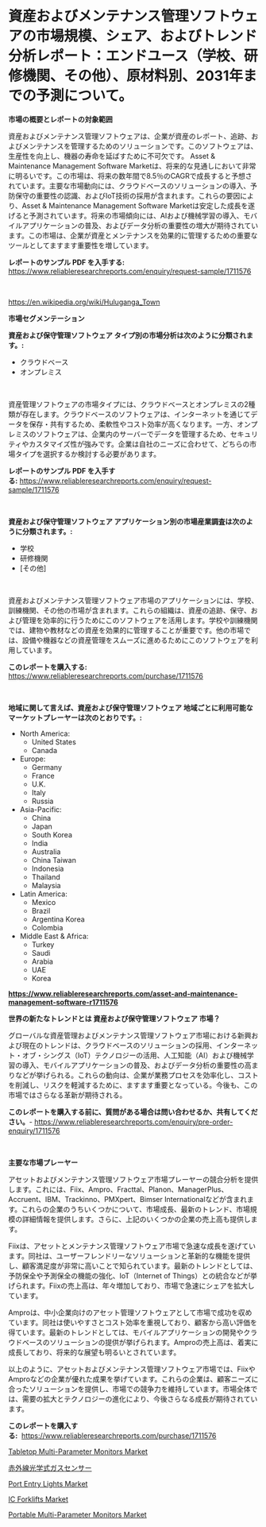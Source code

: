 <p><h1>資産およびメンテナンス管理ソフトウェアの市場規模、シェア、およびトレンド分析レポート：エンドユース（学校、研修機関、その他）、原材料別、2031年までの予測について。</h1></p><p><strong>市場の概要とレポートの対象範囲</strong></p>
<p><p>資産およびメンテナンス管理ソフトウェアは、企業が資産のレポート、追跡、およびメンテナンスを管理するためのソリューションです。このソフトウェアは、生産性を向上し、機器の寿命を延ばすために不可欠です。 Asset & Maintenance Management Software Marketは、将来的な見通しにおいて非常に明るいです。この市場は、将来の数年間で8.5％のCAGRで成長すると予想されています。主要な市場動向には、クラウドベースのソリューションの導入、予防保守の重要性の認識、およびIoT技術の採用が含まれます。これらの要因により、Asset & Maintenance Management Software Marketは安定した成長を遂げると予測されています。将来の市場傾向には、AIおよび機械学習の導入、モバイルアプリケーションの普及、およびデータ分析の重要性の増大が期待されています。この市場は、企業が資産とメンテナンスを効果的に管理するための重要なツールとしてますます重要性を増しています。</p></p>
<p><strong>レポートのサンプル PDF を入手する:</strong> <a href="https://www.reliableresearchreports.com/enquiry/request-sample/1711576">https://www.reliableresearchreports.com/enquiry/request-sample/1711576</a></p>
<p>&nbsp;</p>
<p><a href="https://en.wikipedia.org/wiki/Huluganga_Town">https://en.wikipedia.org/wiki/Huluganga_Town</a></p>
<p><strong>市場セグメンテーション</strong></p>
<p><strong>資産および保守管理ソフトウェア タイプ別の市場分析は次のように分類されます。:</strong></p>
<p><ul><li>クラウドベース</li><li>オンプレミス</li></ul></p>
<p>&nbsp;</p>
<p><p>資産管理ソフトウェアの市場タイプには、クラウドベースとオンプレミスの2種類が存在します。クラウドベースのソフトウェアは、インターネットを通じてデータを保存・共有するため、柔軟性やコスト効率が高くなります。一方、オンプレミスのソフトウェアは、企業内のサーバーでデータを管理するため、セキュリティやカスタマイズ性が強みです。企業は自社のニーズに合わせて、どちらの市場タイプを選択するか検討する必要があります。</p></p>
<p><strong>レポートのサンプル PDF を入手する:</strong>&nbsp;<a href="https://www.reliableresearchreports.com/enquiry/request-sample/1711576">https://www.reliableresearchreports.com/enquiry/request-sample/1711576</a></p>
<p>&nbsp;</p>
<p><strong> 資産および保守管理ソフトウェア アプリケーション別の市場産業調査は次のように分類されます。:</strong></p>
<p><ul><li>学校</li><li>研修機関</li><li>[その他]</li></ul></p>
<p>&nbsp;</p>
<p><p>資産およびメンテナンス管理ソフトウェア市場のアプリケーションには、学校、訓練機関、その他の市場が含まれます。これらの組織は、資産の追跡、保守、および管理を効率的に行うためにこのソフトウェアを活用します。学校や訓練機関では、建物や教材などの資産を効果的に管理することが重要です。他の市場では、設備や機器などの資産管理をスムーズに進めるためにこのソフトウェアを利用しています。</p></p>
<p><strong>このレポートを購入する:</strong>&nbsp; <a href="https://www.reliableresearchreports.com/purchase/1711576">https://www.reliableresearchreports.com/purchase/1711576</a></p>
<p>&nbsp;</p>
<p><strong>地域に関して言えば、資産および保守管理ソフトウェア 地域ごとに利用可能なマーケットプレーヤーは次のとおりです。:</strong></p>
<p><ul>
    <li>
        North America:
        <ul>
            <li>United States</li>
            <li>Canada</li>
        </ul>
    </li>
    <li>
        Europe:
        <ul>
            <li>Germany</li>
            <li>France</li>
            <li>U.K.</li>
            <li>Italy</li>
            <li>Russia</li>
        </ul>
    </li>
    <li>
        Asia-Pacific:
        <ul>
            <li>China</li>
            <li>Japan</li>
            <li>South Korea</li>
            <li>India</li>
            <li>Australia</li>
            <li>China Taiwan</li>
            <li>Indonesia</li>
            <li>Thailand</li>
            <li>Malaysia</li>
        </ul>
    </li>
    <li>
        Latin America:
        <ul>
            <li>Mexico</li>
            <li>Brazil</li>
            <li>Argentina Korea</li>
            <li>Colombia</li>
        </ul>
    </li>
    <li>
        Middle East & Africa:
        <ul>
            <li>Turkey</li>
            <li>Saudi</li>
            <li>Arabia</li>
            <li>UAE</li>
            <li>Korea</li>
        </ul>
    </li>
    </ul></p>
<p><strong><a href="https://www.reliableresearchreports.com/asset-and-maintenance-management-software-r1711576">https://www.reliableresearchreports.com/asset-and-maintenance-management-software-r1711576</a></strong>&nbsp;</p>
<p><strong>世界の新たなトレンドとは 資産および保守管理ソフトウェア 市場？</strong></p>
<p><p>グローバルな資産管理およびメンテナンス管理ソフトウェア市場における新興および現在のトレンドは、クラウドベースのソリューションの採用、インターネット・オブ・シングス（IoT）テクノロジーの活用、人工知能（AI）および機械学習の導入、モバイルアプリケーションの普及、およびデータ分析の重要性の高まりなどが挙げられる。これらの動向は、企業が業務プロセスを効率化し、コストを削減し、リスクを軽減するために、ますます重要となっている。今後も、この市場ではさらなる革新が期待される。</p></p>
<p><strong>このレポートを購入する前に、質問がある場合は問い合わせるか、共有してください。</strong>- <a href="https://www.reliableresearchreports.com/enquiry/pre-order-enquiry/1711576">https://www.reliableresearchreports.com/enquiry/pre-order-enquiry/1711576</a></p>
<p>&nbsp;</p>
<p><strong>主要な市場プレーヤー</strong></p>
<p><p>アセットおよびメンテナンス管理ソフトウェア市場プレーヤーの競合分析を提供します。これには、Fiix、Ampro、Fracttal、Planon、ManagerPlus、Accruent、IBM、Trackinno、PMXpert、Bimser Internationalなどが含まれます。これらの企業のうちいくつかについて、市場成長、最新のトレンド、市場規模の詳細情報を提供します。さらに、上記のいくつかの企業の売上高も提供します。</p><p>Fiixは、アセットとメンテナンス管理ソフトウェア市場で急速な成長を遂げています。同社は、ユーザーフレンドリーなソリューションと革新的な機能を提供し、顧客満足度が非常に高いことで知られています。最新のトレンドとしては、予防保全や予測保全の機能の強化、IoT（Internet of Things）との統合などが挙げられます。Fiixの売上高は、年々増加しており、市場で急速にシェアを拡大しています。</p><p>Amproは、中小企業向けのアセット管理ソフトウェアとして市場で成功を収めています。同社は使いやすさとコスト効率を重視しており、顧客から高い評価を得ています。最新のトレンドとしては、モバイルアプリケーションの開発やクラウドベースのソリューションの提供が挙げられます。Amproの売上高は、着実に成長しており、将来的な展望も明るいとされています。</p><p>以上のように、アセットおよびメンテナンス管理ソフトウェア市場では、FiixやAmproなどの企業が優れた成果を挙げています。これらの企業は、顧客ニーズに合ったソリューションを提供し、市場での競争力を維持しています。市場全体では、需要の拡大とテクノロジーの進化により、今後さらなる成長が期待されています。</p></p>
<p><strong>このレポートを購入する:</strong>&nbsp;&nbsp;<a href="https://www.reliableresearchreports.com/purchase/1711576">https://www.reliableresearchreports.com/purchase/1711576</a></p>
<p><p><a href="https://github.com/okotobwrhuteie/Market-Research-Report-List-3/blob/main/tabletop-multi-parameter-monitors-market.md">Tabletop Multi-Parameter Monitors Market</a></p><p><a href="https://github.com/bevdtkn4419963/Market-Research-Report-List-3/blob/main/5265057168531.md">赤外線光学式ガスセンサー</a></p><p><a href="https://issuu.com/reportprime-2/docs/port-entry-lights-market-size-2030.pptx">Port Entry Lights Market</a></p><p><a href="https://issuu.com/reportprime-2/docs/ic-forklifts-market-size-2030.pptx">IC Forklifts Market</a></p><p><a href="https://github.com/myacatherineblakecaczo9vcsw/Market-Research-Report-List-3/blob/main/portable-multi-parameter-monitors-market.md">Portable Multi-Parameter Monitors Market</a></p></p>